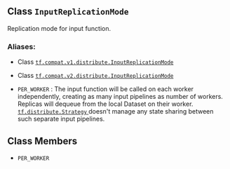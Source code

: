 

## Class  `InputReplicationMode` 
Replication mode for input function.



### Aliases:

- Class [ `tf.compat.v1.distribute.InputReplicationMode` ](/api_docs/python/tf/distribute/InputReplicationMode)

- Class [ `tf.compat.v2.distribute.InputReplicationMode` ](/api_docs/python/tf/distribute/InputReplicationMode)


-  `PER_WORKER` : The input function will be called on each worker
independently, creating as many input pipelines as number of workers.
Replicas will dequeue from the local Dataset on their worker.
[ `tf.distribute.Strategy` ](https://tensorflow.google.cn/api_docs/python/tf/distribute/Strategy) doesn't manage any state sharing between such
separate input pipelines.



## Class Members

-  `PER_WORKER`  []()

